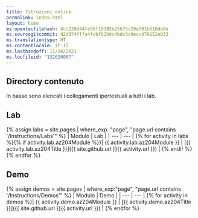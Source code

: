 ```yaml
---
title: Istruzioni online
permalink: index.html
layout: home
ms.openlocfilehash: 8cc220d44fe56f19385b25675c29e391b610db8e
ms.sourcegitcommit: d2d374fffa4fcbf92b9c4bdc9c9ecc470152e033
ms.translationtype: HT
ms.contentlocale: it-IT
ms.lasthandoff: 11/16/2021
ms.locfileid: "132626087"
---
```

## <a name="content-directory"></a>Directory contenuto

In basso sono elencati i collegamenti ipertestuali a tutti i lab.

## <a name="labs"></a>Lab

{% assign labs = site.pages | where_exp: "page", "page.url contains '/Instructions/Labs'" %}
| Modulo | Lab |
| --- | --- |
{% for activity in labs  %}{% if activity.lab.az204Module %}}| {{ activity.lab.az204Module }} | [{{ activity.lab.az204Title }}]({{ site.github.url }}{{ activity.url }}) |
{% endif %}{% endfor %}

## <a name="demos"></a>Demo

{% assign demos = site.pages | where_exp:"page", "page.url contains '/Instructions/Demos'" %}
| Modulo | Demo |
| --- | --- | 
{% for activity in demos  %}| {{ activity.demo.az204Module }} | [{{ activity.demo.az204Title }}]({{ site.github.url }}{{ activity.url }}) |
{% endfor %}
